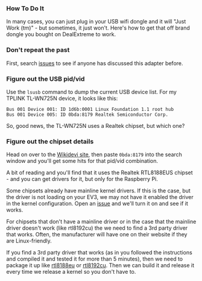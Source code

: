 ### How To Do It

In many cases, you can just plug in your USB wifi dongle and it will "Just Work (tm)" - but sometimes, it just won't. Here's how to get that off brand dongle you bought on DealExtreme to work.

### Don't repeat the past

First, search [issues](https://github.com/ev3dev/ev3dev/issues?q=+label%3AWi-fi+) to see if anyone has discussed this adapter before.

### Figure out the USB pid/vid

Use the `lsusb` command to dump the current USB device list. For my TPLINK TL-WN725N device, it looks like this:

```clean
Bus 001 Device 001: ID 1d6b:0001 Linux Foundation 1.1 root hub
Bus 001 Device 005: ID 0bda:8179 Realtek Semiconductor Corp.
```

So, good news, the TL-WN725N uses a Realtek chipset, but which one?

### Figure out the chipset details

Head on over to the [Wikidevi site](http://wikidevi.com/wiki/Main_Page), then paste `0bda:8179` into the search window and you'll get some hits for that pid/vid combination.

A bit of reading and you'll find that it uses the Realtek RTL8188EUS chipset - and you can get drivers for it, but only for the Raspberry Pi.

Some chipsets already have mainline kernel drivers. If this is the case, but the driver is not loading on your EV3, we may not have it enabled the driver in the kernel configuration. Open an [issue](https://github.com/ev3dev/ev3dev/issues) and we'll turn it on and see if it works.

For chipsets that don't have a mainline driver or in the case that the mainline driver doesn't work (like rtl8192cu) the we need to find a 3rd party driver that works. Often, the manufacturer will have one on their website if they are Linux-friendly.

If you find a 3rd party driver that works (as in you followed the instructions and compiled it and tested it for more than 5 minutes), then we need to package it up like [rtl8188eu](https://github.com/ev3dev/rtl8188eu) or [rtl8192cu](https://github.com/ev3dev/rtl8192cu-fixes). Then we can build it and release it every time we release a kernel so you don't have to.